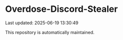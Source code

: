 # Overdose-Discord-Stealer

Last updated: 2025-06-19 13:30:49

This repository is automatically maintained.
